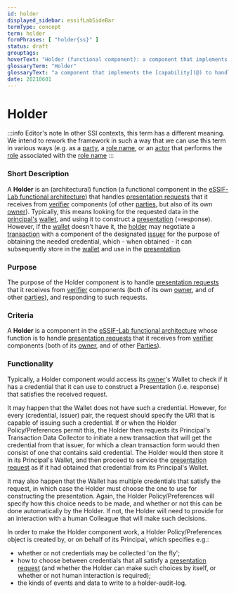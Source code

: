 ```yaml
---
id: holder
displayed_sidebar: essifLabSideBar
termType: concept
term: holder
formPhrases: [ "holder{ss}" ]
status: draft
grouptags:
hoverText: "Holder (functional component): a component that implements the Capability to handle presentation requests from a Peer Agent, produce the requested data (a presentation) according to its Principal's holder-policy, and send that in response to the request."
glossaryTerm: "Holder"
glossaryText: "a component that implements the [capability](@) to handle [presentation requests](presentation-request@) from a [peer agent](@), produce the requested data (a presentation) according to its [principal](@)'s [holder-policy](@), and send that in response to the request."
date: 20210601
---
```


# Holder

:::info Editor's note
In other SSI contexts, this term has a different meaning. We intend to rework the framework in such a way that we can use this term in various ways (e.g. as a [party](@), a [role name](@), or an [actor](@) that performs the [role](@) associated with the [role name](@)
:::

### Short Description

A **Holder** is an (architectural) function (a functional component in the [eSSIF-Lab functional architecture](../essifLab-fw-conceptual-architecture-framework)) that handles [presentation requests](presentation-request@) that it receives from [verifier](@) components (of other [parties](@), but also of its own [owner](@)). Typically, this means looking for the requested data in the [principal's](@) [wallet](@), and using it to construct a [presentation](@) (=response). However, if the [wallet](@) doesn't have it, the [holder](@) may negotiate a [transaction](@) with a component of the designated [issuer](@) for the purpose of obtaining the needed credential, which - when obtained - it can subsequently store in the [wallet](@) and use in the [presentation](@).

### Purpose

The purpose of the Holder component is to handle [presentation requests](presentation-request@) that it receives from [verifier](@) components (both of its own [owner](@), and of other [parties](@)), and responding to such requests.

### Criteria

A **Holder** is a component in the [eSSIF-Lab functional architecture](../essifLab-fw-conceptual-architecture-framework) whose function is to handle [presentation requests](presentation-request@) that it receives from [verifier](@) components (both of its [owner](@), and of other [Parties](@)).

### Functionality

Typically, a Holder component would access its [owner](@)'s Wallet to check if it has a credential that it can use to construct a Presentation (i.e. response) that satisfies the received request.

It may happen that the Wallet does not have such a credential. However, for every (credential, issuer) pair, the request should specify the URI that is capable of issuing such a credential. If or when the Holder Policy/Preferences permit this, the Holder then requests its Principal's Transaction Data Collector to initiate a new transaction that will get the credential from that issuer, for which a clean transaction form would then consist of one that contains said credential. The Holder would then store it in its Principal's Wallet, and then proceed to service the [presentation request](@) as if it had obtained that credential from its Principal's Wallet.

It may also happen that the Wallet has multiple credentials that satisfy the request, in which case the Holder must choose the one to use for constructing the presentation. Again, the Holder Policy/Preferences will specify how this choice needs to be made, and whether or not this can be done automatically by the Holder. If not, the Holder will need to provide for an interaction with a human Colleague that will make such decisions.

In order to make the Holder component work, a Holder Policy/Preferences object is created by, or on behalf of its Principal, which specifies e.g.:

-   whether or not credentials may be collected 'on the fly';
-   how to choose between credentials that all satisfy a [presentation request](@) (and whether the Holder can make such choices by itself, or whether or not human interaction is required);
-   the kinds of events and data to write to a holder-audit-log.